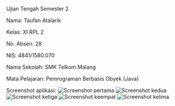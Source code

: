 Ujian Tengah Semester 2

Nama: Taufan Atalarik

Kelas: XI RPL 2

No. Absen: 28

NIS: 4841/1580.070

Nama Sekolah: SMK Telkom Malang

Mata Pelajaran: Pemrograman Berbasis Obyek (Java)

Screenshot aplikasi:
![Screenshot pertama](https://s24.postimg.org/p5wcn8n7p/UTS_1.png)
![Screenshot kedua](https://s24.postimg.org/lnoy4lbph/UTS_2.png)
![Screenshot ketiga](https://s24.postimg.org/i5cy87ath/UTS_3.png)
![Screenshot keempat](https://s4.postimg.org/yd1uzqrtp/UTS_4.png)
![Screenshot kelima](https://s4.postimg.org/cs1dpvkgt/UTS_5.png)
